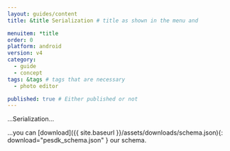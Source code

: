 ```yaml
---
layout: guides/content
title: &title Serialization # title as shown in the menu and 

menuitem: *title
order: 0
platform: android
version: v4
category: 
  - guide
  - concept
tags: &tags # tags that are necessary
  - photo editor 

published: true # Either published or not 
---
```


...Serialization...

...you can [download]({{ site.baseurl }}/assets/downloads/schema.json){: download="pesdk_schema.json" } our schema.
